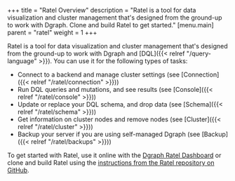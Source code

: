 +++
title = "Ratel Overview"
description = "Ratel is a tool for data visualization and cluster management that's designed from the ground-up to work with Dgraph. Clone and build Ratel to get started."
[menu.main]
    parent = "ratel"
    weight = 1
+++

Ratel is a tool for data visualization and cluster management that's designed
from the ground-up to work with Dgraph and [DQL]({{< relref "/query-language" >}}). You can use it for the following types of tasks:

* Connect to a backend and manage cluster settings (see [Connection]({{< relref "/ratel/connection" >}}))
* Run DQL queries and mutations, and see results (see [Console]({{< relref "/ratel/console" >}}))
* Update or replace your DQL schema, and drop data (see [Schema]({{< relref "/ratel/schema" >}}))
* Get information on cluster nodes and remove nodes (see [Cluster]({{< relref "/ratel/cluster" >}}))
* Backup your server if you are using self-managed Dgraph (see [Backup]({{< relref "/ratel/backups" >}}))

To get started with Ratel, use it online with the [Dgraph Ratel Dashboard](https://play.dgraph.io) or clone and build Ratel using the [instructions
from the Ratel repository on GitHub](https://github.com/dgraph-io/ratel/blob/master/INSTRUCTIONS.md).